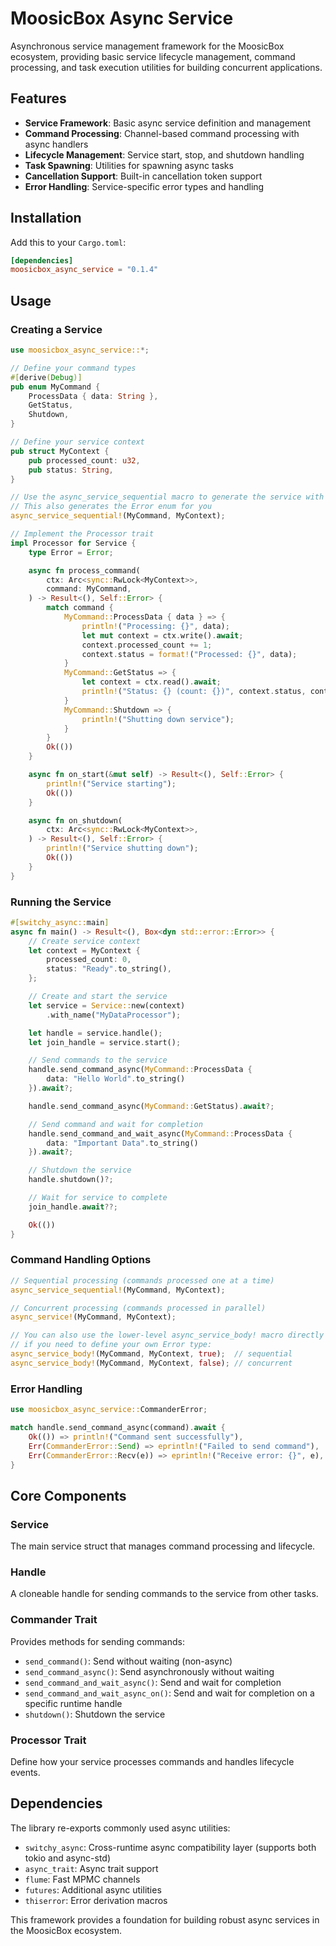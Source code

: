 # MoosicBox Async Service

Asynchronous service management framework for the MoosicBox ecosystem, providing basic service lifecycle management, command processing, and task execution utilities for building concurrent applications.

## Features

- **Service Framework**: Basic async service definition and management
- **Command Processing**: Channel-based command processing with async handlers
- **Lifecycle Management**: Service start, stop, and shutdown handling
- **Task Spawning**: Utilities for spawning async tasks
- **Cancellation Support**: Built-in cancellation token support
- **Error Handling**: Service-specific error types and handling

## Installation

Add this to your `Cargo.toml`:

```toml
[dependencies]
moosicbox_async_service = "0.1.4"
```

## Usage

### Creating a Service

```rust
use moosicbox_async_service::*;

// Define your command types
#[derive(Debug)]
pub enum MyCommand {
    ProcessData { data: String },
    GetStatus,
    Shutdown,
}

// Define your service context
pub struct MyContext {
    pub processed_count: u32,
    pub status: String,
}

// Use the async_service_sequential macro to generate the service with sequential processing
// This also generates the Error enum for you
async_service_sequential!(MyCommand, MyContext);

// Implement the Processor trait
impl Processor for Service {
    type Error = Error;

    async fn process_command(
        ctx: Arc<sync::RwLock<MyContext>>,
        command: MyCommand,
    ) -> Result<(), Self::Error> {
        match command {
            MyCommand::ProcessData { data } => {
                println!("Processing: {}", data);
                let mut context = ctx.write().await;
                context.processed_count += 1;
                context.status = format!("Processed: {}", data);
            }
            MyCommand::GetStatus => {
                let context = ctx.read().await;
                println!("Status: {} (count: {})", context.status, context.processed_count);
            }
            MyCommand::Shutdown => {
                println!("Shutting down service");
            }
        }
        Ok(())
    }

    async fn on_start(&mut self) -> Result<(), Self::Error> {
        println!("Service starting");
        Ok(())
    }

    async fn on_shutdown(
        ctx: Arc<sync::RwLock<MyContext>>,
    ) -> Result<(), Self::Error> {
        println!("Service shutting down");
        Ok(())
    }
}
```

### Running the Service

```rust
#[switchy_async::main]
async fn main() -> Result<(), Box<dyn std::error::Error>> {
    // Create service context
    let context = MyContext {
        processed_count: 0,
        status: "Ready".to_string(),
    };

    // Create and start the service
    let service = Service::new(context)
        .with_name("MyDataProcessor");

    let handle = service.handle();
    let join_handle = service.start();

    // Send commands to the service
    handle.send_command_async(MyCommand::ProcessData {
        data: "Hello World".to_string()
    }).await?;

    handle.send_command_async(MyCommand::GetStatus).await?;

    // Send command and wait for completion
    handle.send_command_and_wait_async(MyCommand::ProcessData {
        data: "Important Data".to_string()
    }).await?;

    // Shutdown the service
    handle.shutdown()?;

    // Wait for service to complete
    join_handle.await??;

    Ok(())
}
```

### Command Handling Options

```rust
// Sequential processing (commands processed one at a time)
async_service_sequential!(MyCommand, MyContext);

// Concurrent processing (commands processed in parallel)
async_service!(MyCommand, MyContext);

// You can also use the lower-level async_service_body! macro directly
// if you need to define your own Error type:
async_service_body!(MyCommand, MyContext, true);  // sequential
async_service_body!(MyCommand, MyContext, false); // concurrent
```

### Error Handling

```rust
use moosicbox_async_service::CommanderError;

match handle.send_command_async(command).await {
    Ok(()) => println!("Command sent successfully"),
    Err(CommanderError::Send) => eprintln!("Failed to send command"),
    Err(CommanderError::Recv(e)) => eprintln!("Receive error: {}", e),
}
```

## Core Components

### Service
The main service struct that manages command processing and lifecycle.

### Handle
A cloneable handle for sending commands to the service from other tasks.

### Commander Trait
Provides methods for sending commands:
- `send_command()`: Send without waiting (non-async)
- `send_command_async()`: Send asynchronously without waiting
- `send_command_and_wait_async()`: Send and wait for completion
- `send_command_and_wait_async_on()`: Send and wait for completion on a specific runtime handle
- `shutdown()`: Shutdown the service

### Processor Trait
Define how your service processes commands and handles lifecycle events.

## Dependencies

The library re-exports commonly used async utilities:
- `switchy_async`: Cross-runtime async compatibility layer (supports both tokio and async-std)
- `async_trait`: Async trait support
- `flume`: Fast MPMC channels
- `futures`: Additional async utilities
- `thiserror`: Error derivation macros

This framework provides a foundation for building robust async services in the MoosicBox ecosystem.
